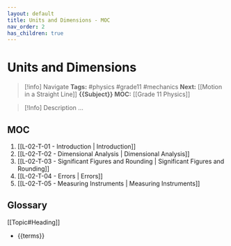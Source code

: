 ```yaml
---
layout: default
title: Units and Dimensions - MOC
nav_order: 2
has_children: true
---
```

# Units and Dimensions

> [!info] Navigate
> **Tags:**  #physics #grade11 #mechanics 
> **Next:**  [[Motion in a Straight Line]]
> **{{Subject}} MOC:** [[Grade 11 Physics]]

> [!Info] Description
...

## MOC
1. [[L-02-T-01 -  Introduction | Introduction]]
2. [[L-02-T-02 - Dimensional Analysis | Dimensional Analysis]]
3. [[L-02-T-03 - Significant Figures and Rounding | Significant Figures and Rounding]]
4. [[L-02-T-04 - Errors | Errors]]
5. [[L-02-T-05 - Measuring Instruments | Measuring Instruments]]

## Glossary
[[Topic#Heading]]
- {{terms}}